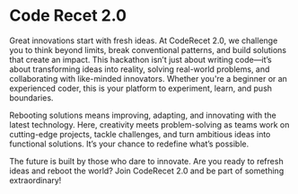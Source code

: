 # Code Recet 2.0

Great innovations start with fresh ideas. At CodeRecet 2.0, we challenge you to think beyond limits, break conventional patterns, and build solutions that create an impact. This hackathon isn’t just about writing code—it’s about transforming ideas into reality, solving real-world problems, and collaborating with like-minded innovators. Whether you're a beginner or an experienced coder, this is your platform to experiment, learn, and push boundaries.

Rebooting solutions means improving, adapting, and innovating with the latest technology. Here, creativity meets problem-solving as teams work on cutting-edge projects, tackle challenges, and turn ambitious ideas into functional solutions. It’s your chance to redefine what’s possible.

The future is built by those who dare to innovate. Are you ready to refresh ideas and reboot the world? Join CodeRecet 2.0 and be part of something extraordinary!
